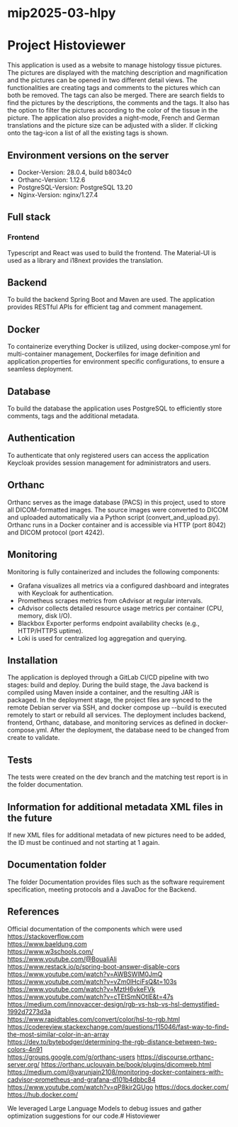 # mip2025-03-hlpy

# Project Histoviewer

This application is used as a website to manage histology tissue pictures. The pictures are displayed with the matching description and magnification and the pictures can be opened in two different detail views.
The functionalities are creating tags and comments to the pictures which can both be removed. The tags can also be merged.
There are search fields to find the pictures by the descriptions, the comments and the tags.
It also has the option to filter the pictures according to the color of the tissue in the picture.
The application also provides a night-mode, French and German translations and the picture size can be adjusted with a slider.
If clicking onto the tag-icon a list of all the existing tags is shown.

## Environment versions on the server
* Docker-Version: 28.0.4, build b8034c0
* Orthanc-Version: 1.12.6
* PostgreSQL-Version: PostgreSQL 13.20
* Nginx-Version: nginx/1.27.4


## Full stack

### Frontend
Typescript and React was used to build the frontend. The Material-UI is used as a library and i18next provides the translation.

## Backend
To build the backend Spring Boot and Maven are used. The application provides RESTful APIs for efficient tag and comment management.

## Docker
To containerize everything Docker is utilized, using docker-compose.yml for multi-container management, Dockerfiles for image definition and application.properties for environment specific configurations, to ensure a seamless deployment.

## Database
To build the database the application uses PostgreSQL to efficiently store comments, tags and the additional metadata.

## Authentication
To authenticate that only registered users can access the application Keycloak provides session management for administrators and users. 

## Orthanc
Orthanc serves as the image database (PACS) in this project, used to store all DICOM-formatted images. The source images were converted to DICOM and uploaded automatically via a Python script (convert_and_upload.py). Orthanc runs in a Docker container and is accessible via HTTP (port 8042) and DICOM protocol (port 4242).

## Monitoring
Monitoring is fully containerized and includes the following components:
- Grafana visualizes all metrics via a configured dashboard and integrates with Keycloak for authentication.
- Prometheus scrapes metrics from cAdvisor at regular intervals.
- cAdvisor collects detailed resource usage metrics per container (CPU, memory, disk I/O).
- Blackbox Exporter performs endpoint availability checks (e.g., HTTP/HTTPS uptime).
- Loki is used for centralized log aggregation and querying.

## Installation
The application is deployed through a GitLab CI/CD pipeline with two stages: build and deploy.
During the build stage, the Java backend is compiled using Maven inside a container, and the resulting JAR is packaged.
In the deployment stage, the project files are synced to the remote Debian server via SSH, and docker compose up --build is executed remotely to start or rebuild all services.
The deployment includes backend, frontend, Orthanc, database, and monitoring services as defined in docker-compose.yml.
After the deployment, the database need to be changed from create to validate.

## Tests
The tests were created on the dev branch and the matching test report is in the folder documentation.

## Information for additional metadata XML files in the future
If new XML files for additional metadata of new pictures need to be added, the ID must be continued and not starting at 1 again.


## Documentation folder
The folder Documentation provides files such as the software requirement specification, meeting protocols and a JavaDoc for the Backend.

## References
Official documentation of the components which were used \
https://stackoverflow.com \
https://www.baeldung.com \
https://www.w3schools.com/ \
https://www.youtube.com/@BoualiAli \
https://www.restack.io/p/spring-boot-answer-disable-cors \
https://www.youtube.com/watch?v=AWBSWlM0JmQ \
https://www.youtube.com/watch?v=vZm0lHciFsQ&t=103s \
https://www.youtube.com/watch?v=MztH6vkeFVk \
https://www.youtube.com/watch?v=cTEtSmNOtlE&t=47s \
https://medium.com/innovaccer-design/rgb-vs-hsb-vs-hsl-demystified-1992d7273d3a \
https://www.rapidtables.com/convert/color/hsl-to-rgb.html \
https://codereview.stackexchange.com/questions/115046/fast-way-to-find-the-most-similar-color-in-an-array \
https://dev.to/bytebodger/determining-the-rgb-distance-between-two-colors-4n91 \
https://groups.google.com/g/orthanc-users
https://discourse.orthanc-server.org/
https://orthanc.uclouvain.be/book/plugins/dicomweb.html
https://medium.com/@varunjain2108/monitoring-docker-containers-with-cadvisor-prometheus-and-grafana-d101b4dbbc84
https://www.youtube.com/watch?v=qP8kir2GUgo
https://docs.docker.com/
https://hub.docker.com/

We leveraged Large Language Models to debug issues and gather optimization suggestions for our code.# Histoviewer
